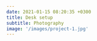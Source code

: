 ```yaml
---
date: 2021-01-15 08:20:35 +0300
title: Desk setup
subtitle: Photography
image: '/images/project-1.jpg'
---
```

